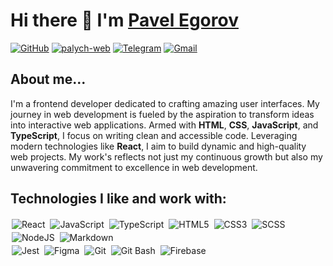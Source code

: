 # Hi there 👋 I'm [Pavel Egorov](https://Palych18)
[<img alt="GitHub" src="https://img.shields.io/badge/GitHub-100000?logo=github&style=for-the-badge&logoColor=white">](https://github.com/Palych18)
[<img alt="palych-web" src="https://img.shields.io/badge/Portfolio-%2300693E.svg?&style=for-the-badge">](https://palych-web.com)
[<img alt="Telegram" src="https://img.shields.io/badge/Telegram-2CA5E0?style=for-the-badge&logo=telegram&logoColor=white">](https://t.me/Palych180)
[<img alt="Gmail" src="https://img.shields.io/badge/Gmail-D14836?style=for-the-badge&logo=gmail&logoColor=white" />](mailto:paulyugoroff@gmail.com)

## About me...


I'm a frontend developer dedicated to crafting amazing user interfaces. My journey in web development is fueled by the aspiration to transform ideas into interactive web applications. Armed with __HTML__, __CSS__, __JavaScript__, and __TypeScript__, I focus on writing clean and accessible code. Leveraging modern technologies like __React__, I aim to build dynamic and high-quality web projects. My work's reflects not just my continuous growth but also my unwavering commitment to excellence in web development.


## Technologies I like and work with:

<p>
<img alt="React" src="https://img.shields.io/badge/react%20-%2320232a.svg?&style=flat-square&logo=react&logoColor=%2361DAFB" style="margin:2px;"/>
<img alt="JavaScript" src="https://img.shields.io/badge/javascript%20-%23323330.svg?&style=flat-square&logo=javascript&logoColor=%23F7DF1E" style="margin:2px;"/>
<img alt="TypeScript" src="https://img.shields.io/badge/TypeScript%20-%23007ACC.svg?&style=flat-square&logo=typescript&logoColor=white" style="margin:2px;"/>
<img alt="HTML5" src="https://img.shields.io/badge/HTML5%20-%23E34F26.svg?&style=flat-square&logo=html5&logoColor=white" style="margin:2px;"/>
<img alt="CSS3" src="https://img.shields.io/badge/css3%20-%231572B6.svg?&style=flat-square&logo=css3&logoColor=white" style="margin:2px;"/>
<img alt="SCSS" src="https://img.shields.io/badge/SCSS%20-%23CB6586.svg?&style=flat-square&logo=sass&logoColor=white" style="margin:2px;"/>
<img alt="NodeJS" src="https://img.shields.io/badge/node.js%20-%2343853D.svg?&style=flat-square&logo=node.js&logoColor=white" style="margin:2px;"/>
<img alt="Markdown" src="https://img.shields.io/badge/Markdown-000000?style=flat-square&logo=markdown&logoColor=white" style="margin:2px;"/>
<br/>
<img alt="Jest" src="https://img.shields.io/badge/Jest-C21325?style=flat-square&logo=jest&logoColor=white" style="margin:2px;"/>
<img alt="Figma" src="https://img.shields.io/badge/Figma-F24E1E?style=flat-square&logo=figma&logoColor=white" style="margin:2px;"/>
<img alt="Git" src="https://img.shields.io/badge/git%20-%23F05033.svg?&style=flat-square&logo=git&logoColor=white" style="margin:2px;"/>
<img alt="Git Bash" src="https://img.shields.io/badge/Git_Bash-%23DC9D00?style=flat-square" style="margin:2px;"/>
<img alt="Firebase" src="https://img.shields.io/badge/Firebase-FFCA28?style=flat-square&logo=firebase&logoColor=white" style="margin:2px;"/>
<br/>
<p/>
